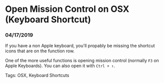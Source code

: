 # Open Mission Control on OSX (Keyboard Shortcut)

### 04/17/2019

If you have a non Apple keyboard, you'll propably be missing the shortcut icons that are on the function row. 

One of the more useful functions is opening mission control (normally `F3` on Apple Keyboards). You can also open it with `Ctrl + ↑`. 

Tags: OSX, Keyboard Shortcuts
